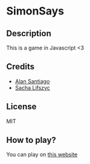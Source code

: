 # SimonSays

## Description
This is a game in Javascript <3

## Credits
- [Alan Santiago](https://github.com/NIGHTMARE06)
- [Sacha Lifszyc](https://github.com/sachalifs)

## License
MIT

## How to play?
You can play on [this website](https://alanzzant.github.io/SimonSays/)
